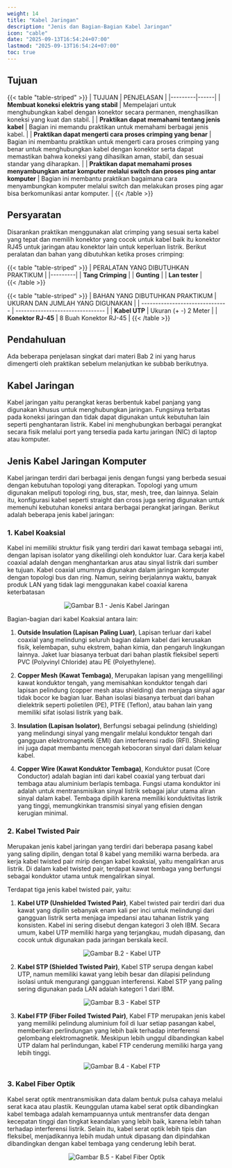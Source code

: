 ```yaml
---
weight: 14
title: "Kabel Jaringan"
description: "Jenis dan Bagian-Bagian Kabel Jaringan"
icon: "cable"
date: "2025-09-13T16:54:24+07:00"
lastmod: "2025-09-13T16:54:24+07:00"
toc: true
---
```


## Tujuan

{{< table "table-striped" >}}
| TUJUAN | PENJELASAN |
|---------|------|
| **Membuat koneksi elektris yang stabil** | Mempelajari untuk menghubungkan kabel dengan konektor secara permanen, menghasilkan koneksi yang kuat dan stabil. |
| **Praktikan dapat memahami tentang jenis kabel** | Bagian ini memandu praktikan untuk memahami berbagai jenis kabel. |
| **Praktikan dapat mengerti cara proses crimping yang benar** | Bagian ini membantu praktikan untuk mengerti cara proses crimping yang benar untuk menghubungkan kabel dengan konektor serta dapat memastikan bahwa koneksi yang dihasilkan aman, stabil, dan sesuai standar yang diharapkan. |
| **Praktikan dapat memahami proses menyambungkan antar komputer melalui switch dan proses ping antar komputer** | Bagian ini membantu praktikan bagaimana cara menyambungkan komputer melalui switch dan melakukan proses ping agar bisa berkomunikasi antar komputer. |
{{< /table >}}

## Persyaratan

Disarankan praktikan menggunakan alat crimping yang sesuai serta kabel yang tepat dan
memilih konektor yang cocok untuk kabel baik itu konektor RJ45 untuk jaringan atau
konektor lain untuk keperluan listrik. Berikut peralatan dan bahan yang dibutuhkan ketika
proses crimping:

{{< table "table-striped" >}}
| PERALATAN YANG DIBUTUHKAN PRAKTIKUM |
|---------|
| **Tang Crimping** |
| **Gunting** |
| **Lan tester** |  
{{< /table >}}

{{< table "table-striped" >}}
| BAHAN YANG DIBUTUHKAN PRAKTIKUM | UKURAN DAN JUMLAH YANG DIGUNAKAN |
| ------------------------------- | -------------------------------- |
| **Kabel UTP** | Ukuran (+ -) 2 Meter |
| **Konektor RJ-45** | 8 Buah Konektor RJ-45 |
{{< /table >}}

## Pendahuluan

Ada beberapa penjelasan singkat dari materi Bab 2 ini yang harus dimengerti
oleh praktikan sebelum melanjutkan ke subbab berikutnya.

## Kabel Jaringan

Kabel jaringan yaitu perangkat keras berbentuk kabel panjang yang digunakan
khusus untuk menghubungkan jaringan. Fungsinya terbatas pada koneksi jaringan
dan tidak dapat digunakan untuk kebutuhan lain seperti penghantaran listrik. Kabel
ini menghubungkan berbagai perangkat secara fisik melalui port yang tersedia pada
kartu jaringan (NIC) di laptop atau komputer.

## Jenis Kabel Jaringan Komputer

Kabel jaringan terdiri dari berbagai jenis dengan fungsi yang berbeda sesuai
dengan kebutuhan topologi yang diterapkan. Topologi yang umum digunakan
meliputi topologi ring, bus, star, mesh, tree, dan lainnya. Selain itu, konfigurasi kabel
seperti straight dan cross juga sering digunakan untuk memenuhi kebutuhan koneksi
antara berbagai perangkat jaringan. Berikut adalah beberapa jenis kabel jaringan:

### 1. Kabel Koaksial

Kabel ini memiliki struktur fisik yang terdiri dari kawat tembaga sebagai inti,
dengan lapisan isolator yang dikelilingi oleh konduktor luar. Cara kerja kabel coaxial
adalah dengan menghantarkan arus atau sinyal listrik dari sumber ke tujuan. Kabel
coaxial umumnya digunakan dalam jaringan komputer dengan topologi bus dan ring.
Namun, seiring berjalannya waktu, banyak produk LAN yang tidak lagi menggunakan
kabel coaxial karena keterbatasan

<center>
<img src="/images/babTwo/b.1.png" alt="Gambar B.1 - Jenis Kabel Jaringan" class="img-fluid mb-3 responsive-img">
</center>

<!-- [Source Gambar](https://www.techtarget.com/rms/onlineImages/networking-coaixal_cable_01_mobile.jpg) -->

Bagian-bagian dari kabel Koaksial antara lain:

1. <strong>Outside Insulation (Lapisan Paling Luar)</strong>, Lapisan terluar dari kabel coaxial yang melindungi seluruh bagian dalam kabel dari kerusakan fisik, kelembapan, suhu ekstrem, bahan kimia, dan pengaruh lingkungan lainnya. Jaket luar biasanya terbuat dari bahan plastik fleksibel seperti PVC (Polyvinyl Chloride) atau PE (Polyethylene).

2. <strong>Copper Mesh (Kawat Tembaga)</strong>, Merupakan lapisan yang mengellilingi kawat konduktor tengah, yang memisahkan konduktor tengah dari lapisan pelindung (copper mesh atau
   shielding) dan menjaga sinyal agar tidak bocor ke bagian luar. Bahan isolasi biasanya terbuat dari bahan dielektrik seperti polietilen (PE), PTFE (Teflon), atau bahan lain yang memiliki sifat isolasi listrik yang baik.

3. <strong>Insulation (Lapisan Isolator)</strong>, Berfungsi sebagai pelindung (shielding) yang melindungi sinyal yang mengalir melalui konduktor tengah dari gangguan elektromagnetik (EMI) dan interferensi radio (RFI). Shielding ini juga dapat membantu mencegah kebocoran sinyal dari dalam keluar kabel.

4. <strong>Copper Wire (Kawat Konduktor Tembaga)</strong>, Konduktor pusat (Core Conductor) adalah bagian inti dari kabel coaxial yang terbuat dari tembaga atau aluminium berlapis tembaga. Fungsi utama konduktor ini adalah untuk mentransmisikan sinyal listrik sebagai jalur utama aliran sinyal dalam kabel. Tembaga dipilih karena memiliki konduktivitas listrik yang tinggi, memungkinkan transmisi sinyal yang efisien dengan kerugian minimal.

### 2. Kabel Twisted Pair

Merupakan jenis kabel jaringan yang terdiri dari beberapa pasang kabel yang saling dipilin, dengan total 8 kabel yang memiliki warna berbeda. ara kerja kabel twisted pair mirip dengan kabel koaksial, yaitu mengalirkan arus listrik. Di dalam kabel twisted pair, terdapat kawat tembaga yang berfungsi sebagai konduktor utama untuk mengalirkan sinyal.

Terdapat tiga jenis kabel twisted pair, yaitu:

1. <strong>Kabel UTP (Unshielded Twisted Pair)</strong>, Kabel twisted pair terdiri dari dua kawat yang dipilin sebanyak enam kali per inci untuk melindungi dari gangguan listrik serta menjaga impedansi atau tahanan listrik yang konsisten. Kabel ini sering disebut dengan kategori 3 oleh IBM. Secara umum, kabel UTP memiliki harga yang terjangkau, mudah dipasang, dan cocok untuk digunakan pada jaringan berskala kecil.

    <center>
    <img src="/images/babTwo/b.2.png" alt="Gambar B.2 - Kabel UTP" class="img-fluid mb-3 responsive-img">
    </center>

   <!-- [Source Gambar](https://cdn.ready-market.com.tw/8cb8b269/Templates/pic/m/prime%20utp%20cat6%20lan%20cable%20crxconec.jpg?v=874e14a5) -->

2. <strong>Kabel STP (Shielded Twisted Pair)</strong>, Kabel STP serupa dengan kabel UTP, namun memiliki kawat yang lebih besar dan dilapisi pelindung isolasi untuk mengurangi gangguan interferensi. Kabel STP yang paling sering digunakan pada LAN adalah kategori 1 dari IBM.

    <center>
    <img src="/images/babTwo/b.3.PNG" alt="Gambar B.3 - Kabel STP" class="img-fluid mb-3 responsive-img">
    </center>

   <!-- [Source Gambar](https://cdn.shopify.com/s/files/1/0642/3091/6354/files/5_5e8a094f-5fc9-40f0-8b5c-d53d7c8aee33.jpg?v=1730776906) -->

3. <strong>Kabel FTP (Fiber Foiled Twisted Pair)</strong>, Kabel FTP merupakan jenis kabel yang memiliki pelindung aluminium foil di luar setiap pasangan kabel, memberikan perlindungan yang lebih baik terhadap interferensi gelombang elektromagnetik. Meskipun lebih unggul dibandingkan kabel UTP dalam hal perlindungan, kabel FTP cenderung memiliki harga yang lebih tinggi.

    <center>
    <img src="/images/babTwo/b.4.PNG" alt="Gambar B.4 - Kabel FTP" class="img-fluid mb-3 responsive-img">
    </center>

   <!-- [Source Gambar](https://cdn.shopify.com/s/files/1/0642/3091/6354/files/4_1537ec13-0f7a-4a5f-bdd0-6184984e9086.jpg?v=1730776881) -->

### 3. Kabel Fiber Optik

Kabel serat optik mentransmisikan data dalam bentuk pulsa cahaya melalui
serat kaca atau plastik. Keunggulan utama kabel serat optik dibandingkan kabel
tembaga adalah kemampuannya untuk mentransfer data dengan kecepatan tinggi
dan tingkat keandalan yang lebih baik, karena lebih tahan terhadap interferensi listrik.
Selain itu, kabel serat optik lebih tipis dan fleksibel, menjadikannya lebih mudah
untuk dipasang dan dipindahkan dibandingkan dengan kabel tembaga yang
cenderung lebih berat.

<center>
<img src="/images/babTwo/b.5.PNG" alt="Gambar B.5 - Kabel Fiber Optik" class="img-fluid mb-3 responsive-img">
</center>

<!-- [Source Gambar](https://assets.telkomsel.com/public/2025-01/fiber-optik.jpg?VersionId=iVxGR5OGAME30Vvcygucc3WD5oSLUM0C) -->
